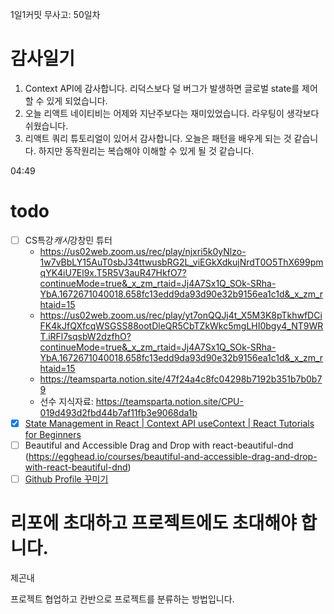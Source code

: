1일1커밋 무사고: 50일차

# 감사일기

1. Context API에 감사합니다. 리덕스보다 덜 버그가 발생하면 글로벌 state를 제어할 수 있게 되었습니다.
2. 오늘 리액트 네이티비는 어제와 지난주보다는 재미있었습니다. 라우팅이 생각보다 쉬웠습니다.
3. 리액트 쿼리 튜토리얼이 있어서 감사합니다. 오늘은 패턴을 배우게 되는 것 같습니다. 하지만 동작원리는 복습해야 이해할 수 있게 될 것 같습니다.

04:49

# todo

- [ ] CS특강*캐시*강창민 튜터
  - https://us02web.zoom.us/rec/play/njxri5k0yNlzo-1w7vBbLY15AuT0sbJ34ttwusbRG2L_viEGkXdkujNrdT0O5ThX699pmqYK4iU7El9x.T5R5V3auR47HkfO7?continueMode=true&_x_zm_rtaid=Jj4A7Sx1Q_SOk-SRha-YbA.1672671040018.658fc13edd9da93d90e32b9156ea1c1d&_x_zm_rhtaid=15
  - https://us02web.zoom.us/rec/play/yt7onQQJj4t_X5M3K8pTkhwfDCiFK4kJfQXfcqWSGSS88ootDleQR5CbTZkWkc5mgLHI0bgy4_NT9WRT.iRFl7sqsbW2dzfhO?continueMode=true&_x_zm_rtaid=Jj4A7Sx1Q_SOk-SRha-YbA.1672671040018.658fc13edd9da93d90e32b9156ea1c1d&_x_zm_rhtaid=15
  - https://teamsparta.notion.site/47f24a4c8fc04298b7192b351b7b0b79
  - 선수 지식자료: https://teamsparta.notion.site/CPU-019d493d2fbd44b7af11fb3e9068da1b
- [x] [State Management in React | Context API useContext | React Tutorials for Beginners](https://www.youtube.com/watch?v=ngVvDegsAW8)
- [ ] Beautiful and Accessible Drag and Drop with react-beautiful-dnd (https://egghead.io/courses/beautiful-and-accessible-drag-and-drop-with-react-beautiful-dnd)
- [ ] [Github Profile 꾸미기](https://velog.io/@pexe99/Github-Profile-%EA%BE%B8%EB%AF%B8%EA%B8%B0)

# 리포에 초대하고 프로젝트에도 초대해야 합니다.

제곤내

프로젝트 협업하고 칸반으로 프로젝트를 분류하는 방법입니다.
